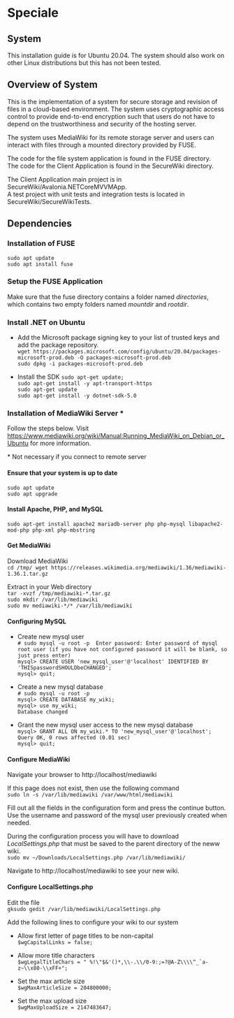 # Speciale

## System
This installation guide is for Ubuntu 20.04. The system should also work on other Linux distributions but this has not been tested.

## Overview of System
This is the implementation of a system for secure storage and revision of files in a cloud-based environment.
The system uses cryptographic access control to provide end-to-end encryption such that users do not have to depend on the trustworthiness and security of the hosting server. 

The system uses MediaWiki for its remote storage server and users can interact with files through a mounted directory provided by FUSE. 

The code for the file system application is found in the FUSE directory.  
The code for the Client Application is found in the SecureWiki directory. 

The Client Application main project is in SecureWiki/Avalonia.NETCoreMVVMApp.  
A test project with unit tests and integration tests is located in SecureWiki/SecureWikiTests.

## Dependencies

### Installation of FUSE
`sudo apt update`  
`sudo apt install fuse`

### Setup the FUSE Application
Make sure that the fuse directory contains a folder named *directories*, which contains two empty folders named *mountdir* and *rootdir*.

### Install .NET on Ubuntu
* Add the Microsoft package signing key to your list of trusted keys and add the package repository.  
`wget https://packages.microsoft.com/config/ubuntu/20.04/packages-microsoft-prod.deb -O packages-microsoft-prod.deb`  
`sudo dpkg -i packages-microsoft-prod.deb`

* Install the SDK
`sudo apt-get update;`  
`sudo apt-get install -y apt-transport-https`  
`sudo apt-get update`  
`sudo apt-get install -y dotnet-sdk-5.0`


### Installation of MediaWiki Server \*
Follow the steps below. Visit https://www.mediawiki.org/wiki/Manual:Running_MediaWiki_on_Debian_or_Ubuntu for more information. 

\* Not necessary if you connect to remote server

#### Ensure that your system is up to date
`sudo apt update`  
`sudo apt upgrade`

#### Install Apache, PHP, and MySQL
`sudo apt-get install apache2 mariadb-server php php-mysql libapache2-mod-php php-xml php-mbstring`

#### Get MediaWiki
Download MediaWiki  
`cd /tmp/
wget https://releases.wikimedia.org/mediawiki/1.36/mediawiki-1.36.1.tar.gz`

Extract in your Web directory  
`tar -xvzf /tmp/mediawiki-*.tar.gz`  
`sudo mkdir /var/lib/mediawiki`  
`sudo mv mediawiki-*/* /var/lib/mediawiki`


#### Configuring MySQL
* Create new mysql user  
`# sudo mysql -u root -p 
Enter password: Enter password of mysql root user (if you have not configured password it will be blank, so just press enter)`  
`mysql> CREATE USER 'new_mysql_user'@'localhost' IDENTIFIED BY 'THISpasswordSHOULDbeCHANGED';`  
`mysql> quit;`  

* Create a new mysql database  
`# sudo mysql -u root -p`    
`mysql> CREATE DATABASE my_wiki;`  
`mysql> use my_wiki;`    
`Database changed`    

* Grant the new mysql user access to the new mysql database  
`mysql> GRANT ALL ON my_wiki.* TO 'new_mysql_user'@'localhost';`  
`Query OK, 0 rows affected (0.01 sec)`  
`mysql> quit;`  

#### Configure MediaWiki  
Navigate your browser to http://localhost/mediawiki

If this page does not exist, then use the following command  
`sudo ln -s /var/lib/mediawiki /var/www/html/mediawiki`

Fill out all the fields in the configuration form and press the continue button. 
Use the username and password of the mysql user previously created when needed.

During the configuration process you will have to download *LocalSettings.php* that must be saved to the parent directory of the neww wiki.  
`sudo mv ~/Downloads/LocalSettings.php /var/lib/mediawiki/`

Navigate to  http://localhost/mediawiki to see your new wiki.

#### Configure LocalSettings.php
Edit the file  
`gksudo gedit /var/lib/mediawiki/LocalSettings.php`

Add the following lines to configure your wiki to our system  

* Allow first letter of page titles to be non-capital  
`$wgCapitalLinks = false;`

* Allow more title characters  
``$wgLegalTitleChars = " %!\"$&'()*,\\-.\\/0-9:;=?@A-Z\\\\^_`a-z~\\x80-\\xFF+";``

* Set the max article size  
`$wgMaxArticleSize = 204800000;`

* Set the max upload size  
`$wgMaxUploadSize = 2147483647;`




